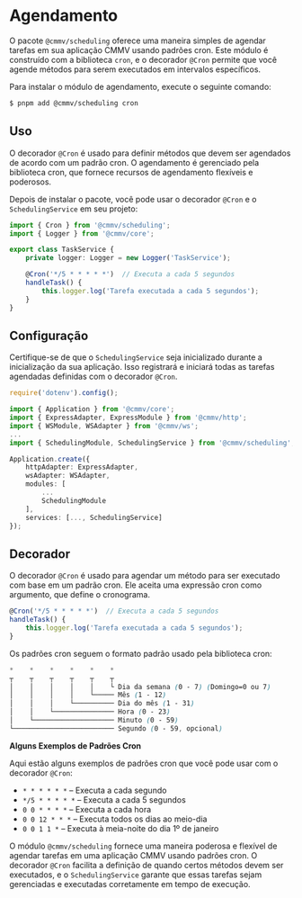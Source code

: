 # Agendamento

O pacote ``@cmmv/scheduling`` oferece uma maneira simples de agendar tarefas em sua aplicação CMMV usando padrões cron. Este módulo é construído com a biblioteca ``cron``, e o decorador ``@Cron`` permite que você agende métodos para serem executados em intervalos específicos.

Para instalar o módulo de agendamento, execute o seguinte comando:

```bash
$ pnpm add @cmmv/scheduling cron
```

## Uso

O decorador ``@Cron`` é usado para definir métodos que devem ser agendados de acordo com um padrão cron. O agendamento é gerenciado pela biblioteca cron, que fornece recursos de agendamento flexíveis e poderosos.

Depois de instalar o pacote, você pode usar o decorador ``@Cron`` e o ``SchedulingService`` em seu projeto:

```typescript
import { Cron } from '@cmmv/scheduling';
import { Logger } from '@cmmv/core';

export class TaskService {
    private logger: Logger = new Logger('TaskService');

    @Cron('*/5 * * * * *')  // Executa a cada 5 segundos
    handleTask() {
        this.logger.log('Tarefa executada a cada 5 segundos');
    }
}
```

## Configuração

Certifique-se de que o ``SchedulingService`` seja inicializado durante a inicialização da sua aplicação. Isso registrará e iniciará todas as tarefas agendadas definidas com o decorador ``@Cron``.

```typescript
require('dotenv').config();

import { Application } from '@cmmv/core';
import { ExpressAdapter, ExpressModule } from '@cmmv/http';
import { WSModule, WSAdapter } from '@cmmv/ws';
...
import { SchedulingModule, SchedulingService } from '@cmmv/scheduling';

Application.create({
    httpAdapter: ExpressAdapter,
    wsAdapter: WSAdapter,
    modules: [
        ...
        SchedulingModule
    ],
    services: [..., SchedulingService]
});
```

## Decorador

O decorador ``@Cron`` é usado para agendar um método para ser executado com base em um padrão cron. Ele aceita uma expressão cron como argumento, que define o cronograma.

```typescript
@Cron('*/5 * * * * *')  // Executa a cada 5 segundos
handleTask() {
    this.logger.log('Tarefa executada a cada 5 segundos');
}
```

Os padrões cron seguem o formato padrão usado pela biblioteca cron:

```scss
*    *    *    *    *    *
┬    ┬    ┬    ┬    ┬    ┬
│    │    │    │    │    └ Dia da semana (0 - 7) (Domingo=0 ou 7)
│    │    │    │    └───── Mês (1 - 12)
│    │    │    └────────── Dia do mês (1 - 31)
│    │    └─────────────── Hora (0 - 23)
│    └──────────────────── Minuto (0 - 59)
└───────────────────────── Segundo (0 - 59, opcional)
```

**Alguns Exemplos de Padrões Cron**

Aqui estão alguns exemplos de padrões cron que você pode usar com o decorador ``@Cron``:

* ``* * * * * *`` – Executa a cada segundo
* ``*/5 * * * * *`` – Executa a cada 5 segundos
* ``0 0 * * * *`` – Executa a cada hora
* ``0 0 12 * * *`` – Executa todos os dias ao meio-dia
* ``0 0 1 1 *`` – Executa à meia-noite do dia 1º de janeiro

O módulo ``@cmmv/scheduling`` fornece uma maneira poderosa e flexível de agendar tarefas em uma aplicação CMMV usando padrões cron. O decorador ``@Cron`` facilita a definição de quando certos métodos devem ser executados, e o ``SchedulingService`` garante que essas tarefas sejam gerenciadas e executadas corretamente em tempo de execução.
